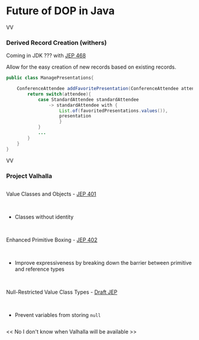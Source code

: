 # Future of DOP in Java

VV

### Derived Record Creation (withers)


Coming in JDK ??? with [JEP 468](https://openjdk.org/jeps/468)

Allow for the easy creation of new records based on existing records. 

```java
public class ManagePresentations{

	ConferenceAttendee addFavoritePresentation(ConferenceAttendee attendee, Presentation presentation){
		return switch(attendee){
			case StandardAttendee standardAttendee
				-> standardAttendee with {
					List.of(favoritedPresentations.values()),
					presentation  
					}
			}
			...
		}
	}
}
```

VV

### Project Valhalla

<div style="text-align: center;">
    <div style="display: inline-block; text-align: left;">

Value Classes and Objects - [JEP 401](https://openjdk.org/jeps/401)

<br/>

* Classes without identity

<br/>

Enhanced Primitive Boxing - [JEP 402](https://openjdk.org/jeps/402)

<br/>

* Improve expressiveness by breaking down the barrier between primitive and reference types

<br/>

Null-Restricted Value Class Types - [Draft JEP](https://openjdk.org/jeps/8316779)

<br/>

* Prevent variables from storing `null` 

</div>
</div>

<< No I don't know when Valhalla will be available \>\>
